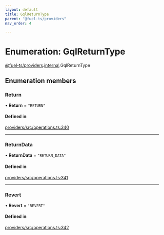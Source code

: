 ```yaml
---
layout: default
title: GqlReturnType
parent: "@fuel-ts/providers"
nav_order: 4

---
```


# Enumeration: GqlReturnType

[@fuel-ts/providers](../index.md).[internal](../namespaces/internal.md).GqlReturnType

## Enumeration members

### Return

• **Return** = `"RETURN"`

#### Defined in

[providers/src/operations.ts:340](https://github.com/FuelLabs/fuels-ts/blob/master/packages/providers/src/operations.ts#L340)

___

### ReturnData

• **ReturnData** = `"RETURN_DATA"`

#### Defined in

[providers/src/operations.ts:341](https://github.com/FuelLabs/fuels-ts/blob/master/packages/providers/src/operations.ts#L341)

___

### Revert

• **Revert** = `"REVERT"`

#### Defined in

[providers/src/operations.ts:342](https://github.com/FuelLabs/fuels-ts/blob/master/packages/providers/src/operations.ts#L342)
